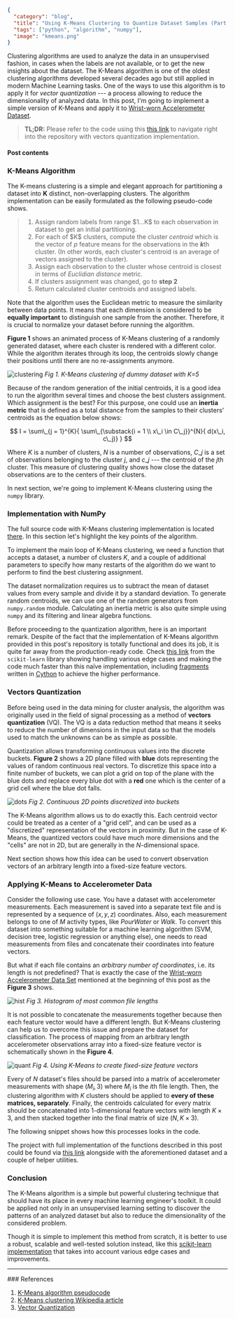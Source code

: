 ```json
{
  "category": "blog",
  "title": "Using K-Means Clustering to Quantize Dataset Samples (Part 1)",
  "tags": ["python", "algorithm", "numpy"],
  "image": "kmeans.png"
}
```

<!--preamble-->

Clustering algorithms are used to analyze the data in an unsupervised fashion, in
cases when the labels are not available, or to get the new insights about the dataset.
The K-Means algorithm is one of the oldest clustering algorithms developed
several decades ago but still applied in modern Machine Learning tasks. One of the ways
to use this algorithm is to apply it for _vector quantization_ --- a process allowing
to reduce the dimensionality of analyzed data. In this post, I'm going to
implement a simple version of K-Means and apply it to [Wrist-worn Accelerometer Dataset](https://archive.ics.uci.edu/ml/datasets/Dataset+for+ADL+Recognition+with+Wrist-worn+Accelerometer).

<!--more-->

<blockquote class="tip">
<strong>TL;DR:</strong> Please refer to the code using this <a href="https://github.com/devforfu/Blog/tree/master/kmeans">
this link</a> to navigate right into the repository with vectors quantization implementation.
</blockquote>

<div class="list-of-contents">
  <h4>Post contents</h4>
  <ul></ul>
</div>

<h3 class="header" id="intro">K-Means Algorithm</h3>

The K-means clustering is a simple and elegant approach for partitioning a dataset
into **K** distinct, non-overlapping clusters. The algorithm implementation
can be easily formulated as the following pseudo-code shows.

<blockquote class="algo">
  <ol>    
    <li>
      Assign random labels from range $1...K$ to each observation in
      dataset to get an initial partitioning.
    </li>
    <li>
      For each of $K$ clusters, compute the cluster <em>centroid</em> which is
      the vector of <em>p</em> feature means for the observations in the
      <strong><em>k</em></strong>th cluster. (In other words, each cluster's centroid is
      an average of vectors assigned to the cluster).
    </li>
    <li>
      Assign each observation to the cluster whose centroid is closest in
      terms of <em>Euclidian distance</em> metric.
    </li>
    <li>If clusters assignment was changed, go to <strong>step 2</strong></li>
    <li>Return calculated cluster centroids and assigned labels.</li>
  </ol>
</blockquote>

Note that the algorithm uses the Euclidean metric to measure the similarity between
data points. It means that each dimension is considered to be **equally important**
to distinguish one sample from the another. Therefore, it is crucial to normalize
your dataset before running the algorithm.

**Figure 1** shows an animated process of K-Means clustering of a randomly
generated dataset, where each cluster is rendered with a different color.
While the algorithm iterates through its loop, the centroids slowly change 
their positions until there are no re-assignments anymore.

<img class="image-center" src="/static/images/posts/clustering.gif" alt="clustering"/>
<em class="figure">Fig 1. K-Means clustering of dummy dataset with K=5</em>

Because of the random generation of the initial centroids, it is a good idea to
run the algorithm several times and choose the best clusters assignment. Which
assignment is the best? For this purpose, one could use an **inertia metric** that
is defined as a total distance from the samples to their clusters' centroids as the 
equation below shows:

$$
I = \sum\_{j = 1}^{K}{ \sum\_{\substack{i = 1 \\ x\_i \in C\_j}}^{N}{ d(x\_i, c\_j)} }
$$

Where $K$ is a number of clusters, $N$ is a number of observations,
$C\_j$ is a set of observations belonging to the cluster $j$, and $c\_j$ --- the centroid
of the $j$th cluster. This measure of clustering quality shows how close 
the dataset observations are to the centers of their clusters.

In next section, we're going to implement K-Means clustering using the `numpy` library.

<h3 class="header" id="implementation">Implementation with NumPy</h3>

The full source code with K-Means clustering implementation is located
[there](https://github.com/devforfu/Blog/blob/master/kmeans/kmeans.py).
In this section let's highlight the key points of the algorithm.

To implement the main loop of K-Means clustering, we need a function that accepts
a dataset, a number of clusters $K$, and a couple of additional
parameters to specify how many restarts of the algorithm do we want to perform to
find the best clustering assignment.

<script src="https://gist.github.com/devforfu/43e1a43054bd22081b71083d66ca0464.js"></script>

The dataset normalization requires us to subtract the mean of dataset values
from every sample and divide it by a standard deviation. To generate random
centroids, we can use one of the random generators from `numpy.random` module.
Calculating an inertia metric is also quite simple using `numpy` and its
filtering and linear algebra functions.

<script src="https://gist.github.com/devforfu/37642a7caddc5f38fba331895d6356e7.js"></script>

Before proceeding to the quantization algorithm, here is an important remark. Despite
of the fact that the implementation of K-Means algorithm provided in this post's
repository is totally functional and does its job, it is quite far away from the
production-ready code. Check [this link](https://github.com/scikit-learn/scikit-learn/blob/master/sklearn/cluster/k_means_.py)
from the `scikit-learn` library showing handling various edge cases and making the code
much faster than this naïve implementation, including [fragments](https://github.com/scikit-learn/scikit-learn/blob/master/sklearn/cluster/_k_means.pyx)
written in [Cython](http://cython.org/) to achieve the higher performance.

<h3 class="header" id="quantization">Vectors Quantization</h3>

Before being used in the data mining for cluster analysis, the algorithm was originally
used in the field of signal processing as a method of **vectors quantization** (VQ).
The VQ is a data reduction method that means it seeks to reduce the number
of dimensions in the input data so that the models used to match the unknowns can
be as simple as possible.

Quantization allows transforming continuous values into the discrete buckets. **Figure 2**
shows a 2D plane filled with **blue** dots representing the values of random continuous
real vectors. To discretize this space into a finite number of buckets, we can
plot a grid on top of the plane with the blue dots and replace every blue dot with a **red**
one which is the center of a grid cell where the blue dot falls.

<img class="image-center" src="/static/images/posts/dots.png" alt="dots">
<em class="figure">Fig 2. Continuous 2D points discretized into buckets</em>

The K-Means algorithm allows us to do exactly this. Each centroid vector could
be treated as a center of a "grid cell", and can be used as a "discretized"
representation of the vectors in proximity. But in the case of K-Means, the
quantized vectors could have much more dimensions and the "cells" are not in 2D, but
are generally in the $N$-dimensional space.

Next section shows how this idea can be used to convert observation vectors of
an arbitrary length into a fixed-size feature vectors.

<h3 class="header" id="casestudy">Applying K-Means to Accelerometer Data</h3>

Consider the following use case. You have a dataset with accelerometer
measurements. Each measurement is saved into a separate text file and is
represented by a sequence of $(x, y, z)$ coordinates. Also, each measurement
belongs to one of $M$ activity types, like $PourWater$ or $Walk$. To convert
this dataset into something suitable for a machine learning algorithm
(SVM, decision tree, logistic regression or anything else), one needs to read
measurements from files and concatenate their coordinates into feature vectors.

But what if each file contains an _arbitrary number of coordinates_, i.e.
its length is not predefined? That is exactly the case of the [Wrist-worn Accelerometer Data Set](https://archive.ics.uci.edu/ml/datasets/Dataset+for+ADL+Recognition+with+Wrist-worn+Accelerometer)
mentioned at the beginning of this post as the **Figure 3** shows.

<img class="image-center" src="/static/images/posts/num_of_files_hist.png" alt="hist">
<em class="figure" style="text-align: center">Fig 3. Histogram of most common file lengths</em>

It is not possible to concatenate the measurements together because then each
feature vector would have a different length. But K-Means clustering can help us 
to overcome this issue and prepare the dataset for classification. The process of
mapping from an arbitrary length accelerometer observations array into a
fixed-size feature vector is schematically shown in the **Figure 4**.

<img class="image-center" src="/static/images/posts/kmeans_quantization.png" alt="quant">
<em class="figure">Fig 4. Using K-Means to create fixed-size feature vectors</em>

Every of $N$ dataset's files should be parsed into a matrix of accelerometer
measurements with shape $(M_i, 3)$ where $M_i$ is the $i$th file length.
Then, the clustering algorithm with $K$ clusters should be applied to
**every of these matrices, separately**. Finally, the centroids calculated for every
matrix should be concatenated into 1-dimensional feature vectors with length
$K \times 3$, and then stacked together into the final matrix of
size $(N, K \times 3)$.

The following snippet shows how this processes looks in the code.

<script src="https://gist.github.com/devforfu/8e302609ae11cc70c1b18bcf88a7cff7.js"></script>

The project with full implementation of the functions described in this post
could be found via [this link](https://github.com/devforfu/Blog/tree/master/kmeans)
alongside with the aforementioned dataset and a couple of helper utilities.

<h3 class="header" id="conclusion">Conclusion</h3>

The K-Means algorithm is a simple but powerful clustering technique that
should have its place in every machine learning engineer's toolkit. It could be
applied not only in an unsupervised learning setting to discover the patterns of
an analyzed dataset but also to reduce the dimensionality of the considered
problem.

Though it is simple to implement this method from scratch, it is
better to use a robust, scalable and well-tested solution instead, like this
[scikit-learn implementation](http://scikit-learn.org/stable/modules/generated/sklearn.cluster.KMeans.html) 
that takes into account various edge cases and improvements.

<hr class="with-margin">
### References

<ol>
  <li><a href="http://stanford.edu/~cpiech/cs221/handouts/kmeans.html">K-Means algorithm pseudocode</a></li>
  <li><a href="https://en.wikipedia.org/wiki/K-means_clustering">K-Means clustering Wikipedia article</a></li>
  <li><a href="http://web.science.mq.edu.au/~cassidy/comp449/html/ch10s03.html">Vector Quantization</a></li>
</ol>

